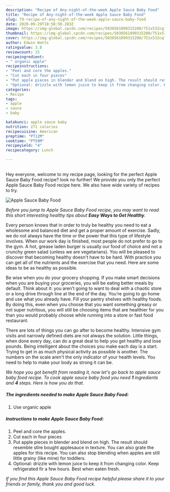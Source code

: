```yaml
---
description: "Recipe of Any-night-of-the-week Apple Sauce Baby Food"
title: "Recipe of Any-night-of-the-week Apple Sauce Baby Food"
slug: 79-recipe-of-any-night-of-the-week-apple-sauce-baby-food
date: 2020-09-29T18:58:50.283Z
image: https://img-global.cpcdn.com/recipes/5038561899315200/751x532cq70/apple-sauce-baby-food-recipe-main-photo.jpg
thumbnail: https://img-global.cpcdn.com/recipes/5038561899315200/751x532cq70/apple-sauce-baby-food-recipe-main-photo.jpg
cover: https://img-global.cpcdn.com/recipes/5038561899315200/751x532cq70/apple-sauce-baby-food-recipe-main-photo.jpg
author: Edwin Watts
ratingvalue: 3.8
reviewcount: 15
recipeingredient:
- " organic apple"
recipeinstructions:
- "Peel and core the apples."
- "Cut each in four pieces"
- "Put apple pieces in blender and blend on high. The result should resemble stlre bought applesauce in texture. You can also grate the apples for this recipe. You can also stop blending when apples are still little grainy (like mine) for toddlers."
- "Optional: drizzle with lemon juice to keep it from changing color. Keep refrigerated fir a few hours. Best when eaten fresh."
categories:
- Recipe
tags:
- apple
- sauce
- baby

katakunci: apple sauce baby 
nutrition: 271 calories
recipecuisine: American
preptime: "PT12M"
cooktime: "PT59M"
recipeyield: "4"
recipecategory: Lunch

---
```

<br>
Hey everyone, welcome to my recipe page, looking for the perfect Apple Sauce Baby Food recipe? look no further! We provide you only the perfect Apple Sauce Baby Food recipe here. We also have wide variety of recipes to try.
<br>


![Apple Sauce Baby Food](https://img-global.cpcdn.com/recipes/5038561899315200/751x532cq70/apple-sauce-baby-food-recipe-main-photo.jpg)

<i>Before you jump to Apple Sauce Baby Food recipe, you may want to read this short interesting healthy tips about <strong>Easy Ways to Get Healthy</strong>.</i>

Every person knows that in order to truly be healthy you need to eat a wholesome and balanced diet and get a proper amount of exercise. Sadly, we do not always have the time or the power that this type of lifestyle involves. When our work day is finished, most people do not prefer to go to the gym. A hot, grease laden burger is usually our food of choice and not a crunchy green salad (unless we are vegetarians). You will be pleased to discover that becoming healthy doesn't have to be hard. With practice you can get all of the nutrients and the exercise that you need. Here are some ideas to be as healthy as possible.

Be wise when you do your grocery shopping. If you make smart decisions when you are buying your groceries, you will be eating better meals by default. Think about it: you aren’t going to want to deal with a chaotic store or a long drive through line at the end of the day. You’re going to go home and use what you already have. Fill your pantry shelves with healthy foods. By doing this, even when you choose that you want something greasy or not super nutritous, you will still be choosing items that are healthier for you than you would probably choose while running into a store or fast food restaurant.

There are lots of things you can go after to become healthy. Intensive gym visits and narrowly defined diets are not always the solution. Little things, when done every day, can do a great deal to help you get healthy and lose pounds. Being intelligent about the choices you make each day is a start. Trying to get in as much physical activity as possible is another. The numbers on the scale aren't the only indicator of your health levels. You need to help to make your body as strong it can be. 


<i>We hope you got benefit from reading it, now let's go back to apple sauce baby food recipe. To cook apple sauce baby food you need <strong>1</strong> ingredients and <strong>4</strong> steps. Here is how you do that.
</i>

##### The ingredients needed to make Apple Sauce Baby Food:

1. Use  organic apple


##### Instructions to make Apple Sauce Baby Food:

1. Peel and core the apples.
1. Cut each in four pieces
1. Put apple pieces in blender and blend on high. The result should resemble stlre bought applesauce in texture. You can also grate the apples for this recipe. You can also stop blending when apples are still little grainy (like mine) for toddlers.
1. Optional: drizzle with lemon juice to keep it from changing color. Keep refrigerated fir a few hours. Best when eaten fresh.


<i>If you find this Apple Sauce Baby Food recipe helpful please share it to your friends or family, thank you and good luck.</i>
